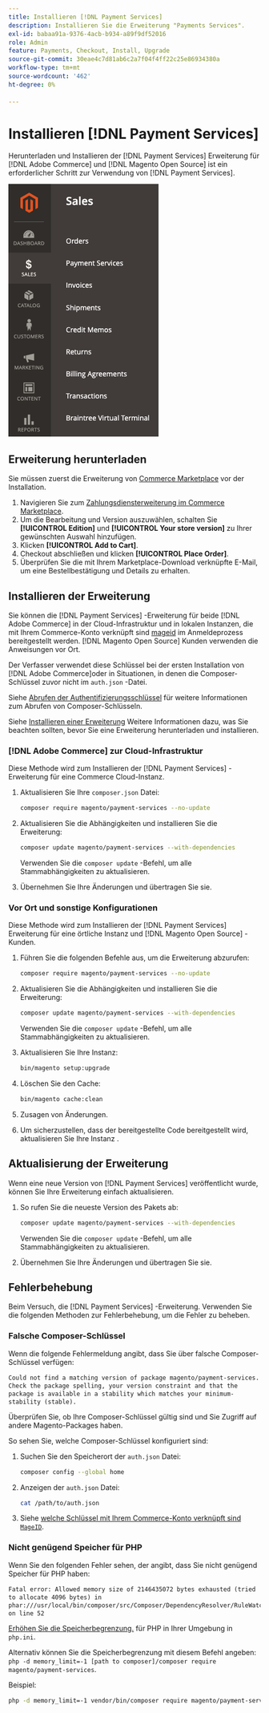 ```yaml
---
title: Installieren [!DNL Payment Services]
description: Installieren Sie die Erweiterung "Payments Services".
exl-id: babaa91a-9376-4acb-b934-a89f9df52016
role: Admin
feature: Payments, Checkout, Install, Upgrade
source-git-commit: 30eae4c7d81ab6c2a7f04f4ff22c25e86934380a
workflow-type: tm+mt
source-wordcount: '462'
ht-degree: 0%

---
```


# Installieren [!DNL Payment Services]

Herunterladen und Installieren der [!DNL Payment Services] Erweiterung für [!DNL Adobe Commerce] und [!DNL Magento Open Source] ist ein erforderlicher Schritt zur Verwendung von [!DNL Payment Services].

![[!DNL Payment Services] Admin-Ansicht der Erweiterung](assets/admin-view.png)

## Erweiterung herunterladen

Sie müssen zuerst die Erweiterung von [Commerce Marketplace](https://experienceleague.adobe.com/docs/commerce-admin/start/resources/commerce-marketplace.html) vor der Installation.

1. Navigieren Sie zum [Zahlungsdiensterweiterung im Commerce Marketplace](https://marketplace.magento.com/magento-payment-services.html).
1. Um die Bearbeitung und Version auszuwählen, schalten Sie **[!UICONTROL Edition]** und **[!UICONTROL Your store version]** zu Ihrer gewünschten Auswahl hinzufügen.
1. Klicken **[!UICONTROL Add to Cart]**.
1. Checkout abschließen und klicken **[!UICONTROL Place Order]**.
1. Überprüfen Sie die mit Ihrem Marketplace-Download verknüpfte E-Mail, um eine Bestellbestätigung und Details zu erhalten.

## Installieren der Erweiterung

Sie können die [!DNL Payment Services] -Erweiterung für beide [!DNL Adobe Commerce] in der Cloud-Infrastruktur und in lokalen Instanzen, die mit Ihrem Commerce-Konto verknüpft sind [mageid](https://devdocs.magento.com/marketplace/sellers/profile-personal.html#field-descriptions) im Anmeldeprozess bereitgestellt werden. [!DNL Magento Open Source] Kunden verwenden die Anweisungen vor Ort.

Der Verfasser verwendet diese Schlüssel bei der ersten Installation von [!DNL Adobe Commerce]oder in Situationen, in denen die Composer-Schlüssel zuvor nicht im `auth.json` -Datei.

Siehe [Abrufen der Authentifizierungsschlüssel](https://devdocs.magento.com/guides/v2.4/install-gde/prereq/connect-auth.html) für weitere Informationen zum Abrufen von Composer-Schlüsseln.

Siehe [Installieren einer Erweiterung](https://devdocs.magento.com/guides/v2.4/install-gde/install/cli/extensions.html) Weitere Informationen dazu, was Sie beachten sollten, bevor Sie eine Erweiterung herunterladen und installieren.

### [!DNL Adobe Commerce] zur Cloud-Infrastruktur

Diese Methode wird zum Installieren der [!DNL Payment Services] -Erweiterung für eine Commerce Cloud-Instanz.

1. Aktualisieren Sie Ihre `composer.json` Datei:

   ```bash
   composer require magento/payment-services --no-update
   ```

1. Aktualisieren Sie die Abhängigkeiten und installieren Sie die Erweiterung:

   ```bash
   composer update magento/payment-services --with-dependencies
   ```

   Verwenden Sie die `composer update` -Befehl, um alle Stammabhängigkeiten zu aktualisieren.

1. Übernehmen Sie Ihre Änderungen und übertragen Sie sie.

### Vor Ort und sonstige Konfigurationen

Diese Methode wird zum Installieren der [!DNL Payment Services] Erweiterung für eine örtliche Instanz und [!DNL Magento Open Source] -Kunden.

1. Führen Sie die folgenden Befehle aus, um die Erweiterung abzurufen:

   ```bash
   composer require magento/payment-services --no-update
   ```

1. Aktualisieren Sie die Abhängigkeiten und installieren Sie die Erweiterung:

   ```bash
   composer update magento/payment-services --with-dependencies
   ```

   Verwenden Sie die `composer update` -Befehl, um alle Stammabhängigkeiten zu aktualisieren.

1. Aktualisieren Sie Ihre Instanz:

   ```bash
   bin/magento setup:upgrade
   ```

1. Löschen Sie den Cache:

   ```bash
   bin/magento cache:clean
   ```

1. Zusagen von Änderungen.
1. Um sicherzustellen, dass der bereitgestellte Code bereitgestellt wird, aktualisieren Sie Ihre Instanz .

## Aktualisierung der Erweiterung

Wenn eine neue Version von [!DNL Payment Services] veröffentlicht wurde, können Sie Ihre Erweiterung einfach aktualisieren.

1. So rufen Sie die neueste Version des Pakets ab:

   ```bash
   composer update magento/payment-services --with-dependencies
   ```

   Verwenden Sie die `composer update` -Befehl, um alle Stammabhängigkeiten zu aktualisieren.

1. Übernehmen Sie Ihre Änderungen und übertragen Sie sie.

## Fehlerbehebung

Beim Versuch, die [!DNL Payment Services] -Erweiterung. Verwenden Sie die folgenden Methoden zur Fehlerbehebung, um die Fehler zu beheben.

### Falsche Composer-Schlüssel

Wenn die folgende Fehlermeldung angibt, dass Sie über falsche Composer-Schlüssel verfügen:

```terminal
Could not find a matching version of package magento/payment-services. Check the package spelling, your version constraint and that the package is available in a stability which matches your minimum-stability (stable).
```

Überprüfen Sie, ob Ihre Composer-Schlüssel gültig sind und Sie Zugriff auf andere Magento-Packages haben.

So sehen Sie, welche Composer-Schlüssel konfiguriert sind:

1. Suchen Sie den Speicherort der `auth.json` Datei:

   ```bash
   composer config --global home
   ```

1. Anzeigen der `auth.json` Datei:

   ```bash
   cat /path/to/auth.json
   ```

1. Siehe [welche Schlüssel mit Ihrem Commerce-Konto verknüpft sind `MageID`](https://devdocs.magento.com/guides/v2.4/install-gde/prereq/connect-auth.html).

### Nicht genügend Speicher für PHP

Wenn Sie den folgenden Fehler sehen, der angibt, dass Sie nicht genügend Speicher für PHP haben:

```terminal
Fatal error: Allowed memory size of 2146435072 bytes exhausted (tried to allocate 4096 bytes) in phar:///usr/local/bin/composer/src/Composer/DependencyResolver/RuleWatchGraph.php on line 52
```

[Erhöhen Sie die Speicherbegrenzung.](https://devdocs.magento.com/cloud/project/magento-app-php-ini.html#increase-php-memory-limit) für PHP in Ihrer Umgebung in `php.ini`.

Alternativ können Sie die Speicherbegrenzung mit diesem Befehl angeben: `php -d memory_limit=-1 [path to composer]/composer require magento/payment-services`.

Beispiel:

```bash
php -d memory_limit=-1 vendor/bin/composer require magento/payment-services
```
